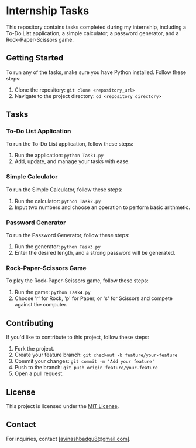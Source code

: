 # Internship Tasks

This repository contains tasks completed during my internship, including a To-Do List application, a simple calculator, a password generator, and a Rock-Paper-Scissors game.

## Getting Started

To run any of the tasks, make sure you have Python installed. Follow these steps:

1. Clone the repository: `git clone <repository_url>`
2. Navigate to the project directory: `cd <repository_directory>`

## Tasks

### To-Do List Application

To run the To-Do List application, follow these steps:

1. Run the application: `python Task1.py`
2. Add, update, and manage your tasks with ease.

### Simple Calculator

To run the Simple Calculator, follow these steps:

1. Run the calculator: `python Task2.py`
2. Input two numbers and choose an operation to perform basic arithmetic.

### Password Generator

To run the Password Generator, follow these steps:

1. Run the generator: `python Task3.py`
2. Enter the desired length, and a strong password will be generated.

### Rock-Paper-Scissors Game

To play the Rock-Paper-Scissors game, follow these steps:

1. Run the game: `python Task4.py`
2. Choose 'r' for Rock, 'p' for Paper, or 's' for Scissors and compete against the computer.

## Contributing

If you'd like to contribute to this project, follow these steps:

1. Fork the project.
2. Create your feature branch: `git checkout -b feature/your-feature`
3. Commit your changes: `git commit -m 'Add your feature'`
4. Push to the branch: `git push origin feature/your-feature`
5. Open a pull request.

## License

This project is licensed under the [MIT License](LICENSE).

## Contact

For inquiries, contact [avinashbadgu8@gmail.com].
